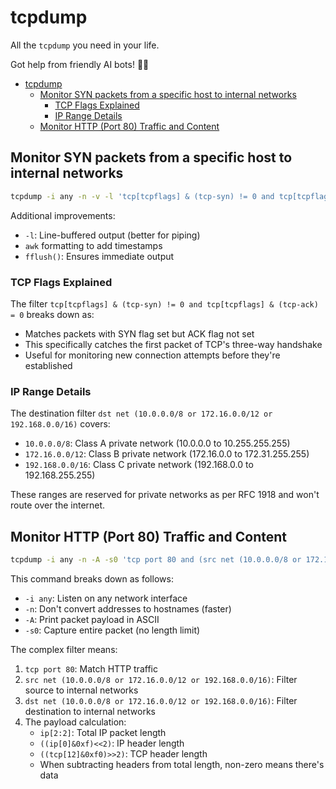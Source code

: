 # tcpdump

All the `tcpdump` you need in your life.

Got help from friendly AI bots! 🤖✨

- [tcpdump](#tcpdump)
  - [Monitor SYN packets from a specific host to internal networks](#monitor-syn-packets-from-a-specific-host-to-internal-networks)
    - [TCP Flags Explained](#tcp-flags-explained)
    - [IP Range Details](#ip-range-details)
  - [Monitor HTTP (Port 80) Traffic and Content](#monitor-http-port-80-traffic-and-content)

## Monitor SYN packets from a specific host to internal networks

```bash
tcpdump -i any -n -v -l 'tcp[tcpflags] & (tcp-syn) != 0 and tcp[tcpflags] & (tcp-ack) = 0 and src host 10.199.39.45 and dst net (10.0.0.0/8 or 172.16.0.0/12 or 192.168.0.0/16)' | awk '{ print strftime("%Y-%m-%d %H:%M:%S"), $0; fflush(); }'
```

Additional improvements:

- `-l`: Line-buffered output (better for piping)
- `awk` formatting to add timestamps
- `fflush()`: Ensures immediate output

### TCP Flags Explained

The filter `tcp[tcpflags] & (tcp-syn) != 0 and tcp[tcpflags] & (tcp-ack) = 0` breaks down as:

- Matches packets with SYN flag set but ACK flag not set
- This specifically catches the first packet of TCP's three-way handshake
- Useful for monitoring new connection attempts before they're established

### IP Range Details

The destination filter `dst net (10.0.0.0/8 or 172.16.0.0/12 or 192.168.0.0/16)` covers:

- `10.0.0.0/8`: Class A private network (10.0.0.0 to 10.255.255.255)
- `172.16.0.0/12`: Class B private network (172.16.0.0 to 172.31.255.255)
- `192.168.0.0/16`: Class C private network (192.168.0.0 to 192.168.255.255)

These ranges are reserved for private networks as per RFC 1918 and won't route over the internet.

## Monitor HTTP (Port 80) Traffic and Content

```bash
tcpdump -i any -n -A -s0 'tcp port 80 and (src net (10.0.0.0/8 or 172.16.0.0/12 or 192.168.0.0/16) and dst net (10.0.0.0/8 or 172.16.0.0/12 or 192.168.0.0/16)) and (((ip[2:2] - ((ip[0]&0xf)<<2)) - ((tcp[12]&0xf0)>>2)) != 0)'
```

This command breaks down as follows:

- `-i any`: Listen on any network interface
- `-n`: Don't convert addresses to hostnames (faster)
- `-A`: Print packet payload in ASCII
- `-s0`: Capture entire packet (no length limit)

The complex filter means:

1. `tcp port 80`: Match HTTP traffic
2. `src net (10.0.0.0/8 or 172.16.0.0/12 or 192.168.0.0/16)`: Filter source to internal networks
3. `dst net (10.0.0.0/8 or 172.16.0.0/12 or 192.168.0.0/16)`: Filter destination to internal networks
4. The payload calculation:
   - `ip[2:2]`: Total IP packet length
   - `((ip[0]&0xf)<<2)`: IP header length
   - `((tcp[12]&0xf0)>>2)`: TCP header length
   - When subtracting headers from total length, non-zero means there's data